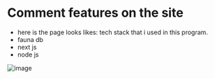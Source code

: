 # Comment features on the site

- here is the page looks likes: 
tech stack that i used in this program.
- fauna db 
- next js
- node js

![image](https://user-images.githubusercontent.com/60768713/172060392-f5278127-5a5d-4b1a-b271-b58756c964f2.png)


